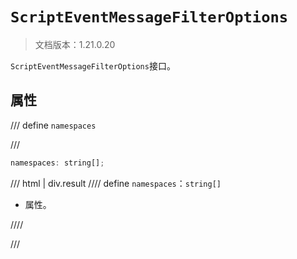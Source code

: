 # `ScriptEventMessageFilterOptions`

> 文档版本：1.21.0.20

`ScriptEventMessageFilterOptions`接口。

## 属性

/// define
`namespaces`


///

```js
namespaces: string[];
```

/// html | div.result
//// define
`namespaces`：`string[]`

- 属性。


////

///

